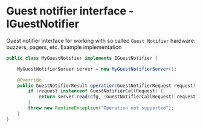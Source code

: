 # Guest notifier interface - IGuestNotifier

Guest notifier interface for working with so called `Guest Notifier` hardware: buzzers, pagers, etc.
Example implementation
```java
public class MyGuestNotifier implements IGuestNotifier {

	MyGuestNotifierServer server = new MyGuestNotifierServer();

	@Override
	public GuestNotifierResult operation(GuestNotifierRequest request) {
		if (request instanceof GuestNotifierCallRequest) {
			return server.read(cfg, (GuestNotifierCallRequest) request);
		}
		throw new RuntimeException("Operation not supported");
	}
}
```